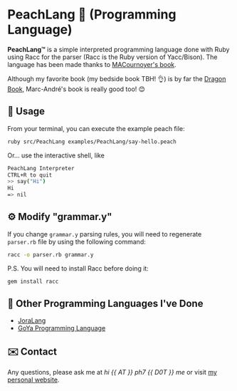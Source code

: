 # PeachLang 🍑 (Programming Language)

**PeachLang™** is a simple interpreted programming language done with Ruby using Racc for the parser (Racc is the Ruby version of Yacc/Bison). The language has been made thanks to [MACournoyer's book](http://01script.com/comment-creer-son-langage-de-programmation/).

Although my favorite book (my bedside book TBH! 👌) is by far the [Dragon Book](https://en.wikipedia.org/wiki/Compilers:_Principles,_Techniques,_and_Tools), Marc-André's book is really good too! 😊


## 📓 Usage

From your terminal, you can execute the example peach file:

```bash
ruby src/PeachLang examples/PeachLang/say-hello.peach
```

Or... use the interactive shell, like

```bash
PeachLang Interpreter
CTRL+R to quit
>> say("Hi")
Hi
=> nil
```


## ⚙️ Modify "grammar.y"

If you change `grammar.y` parsing rules, you will need to regenerate `parser.rb` file by using the following command:
```bash
racc -o parser.rb grammar.y
```

P.S. You will need to install Racc before doing it:
```bash
gem install racc
```

## 🚀 Other Programming Languages I've Done

* [JoraLang](https://github.com/pH-7/JoraLang)
* [GoYa Programming Language](https://github.com/pH-7/GoYa)


## ✉️ Contact

Any questions, please ask me at *hi {{ AT }} ph7 {{ D0T }} me* or visit [my personal website](https://ph7.me).
